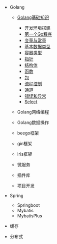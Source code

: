 * Golang

  * [Golang基础知识](/Golang/basic/GolangBasic.md)
    * [开发环境搭建](/Golang/basic/Development-environment-setup.md)
    * [第一个Go程序](/Golang/basic/The-first-Go-program.md)
    * [变量与常量](/Golang/basic/Variables-and-constants.md)
    * [基本数据类型](/Golang/basic/Primitive-data-types.md)
    * [容器类型](/Golang/basic/Container-type.md)
    * [指针](/Golang/basic/Pointer.md)
    * [结构体](/Golang/basic/Structs.md)
    * [函数](/Golang/basic/Func.md)
    * [包](/Golang/basic/Package.md)
    * [流程控制](/Golang/basic/Process-control.md)
    * [通道](/Golang/basic/Channel.md)
    * [错误和异常](/Golang/basic/Errors-and-exceptions.md)
    * [Select](/Golang/basic/Select.md)
  * Golang网络编程
  
  * Golang数据操作
  * beego框架
  * gin框架
  * Iris框架
  * 微服务
  * 插件库
  * 项目开发
  
* Spring
  * Springboot
  * Mybatis
  * MybatisPlus
* 缓存
* 分布式